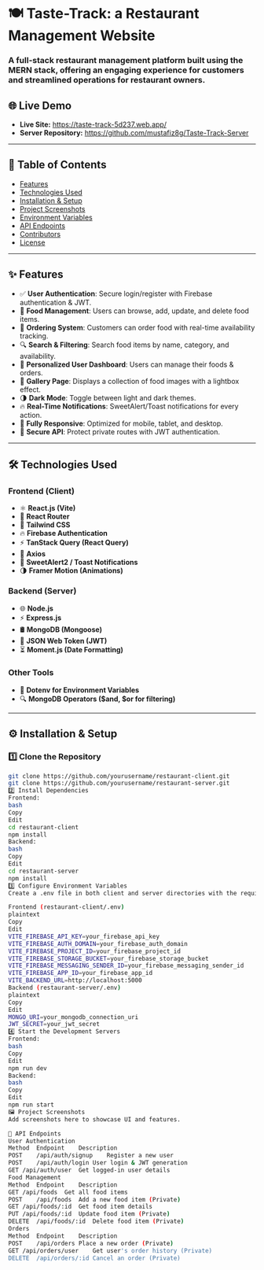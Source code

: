 # 🍽️ Taste-Track: a Restaurant Management Website 

### A full-stack restaurant management platform built using the **MERN stack**, offering an engaging experience for customers and streamlined operations for restaurant owners.

## 🌐 Live Demo

- **Live Site:** https://taste-track-5d237.web.app/
- **Server Repository:** https://github.com/mustafiz8g/Taste-Track-Server

---

## 📖 Table of Contents

- [Features](#-features)
- [Technologies Used](#-technologies-used)
- [Installation & Setup](#-installation--setup)
- [Project Screenshots](#-project-screenshots)
- [Environment Variables](#-environment-variables)
- [API Endpoints](#-api-endpoints)
- [Contributors](#-contributors)
- [License](#-license)

---

## ✨ Features

- ✅ **User Authentication**: Secure login/register with Firebase authentication & JWT.
- 🍔 **Food Management**: Users can browse, add, update, and delete food items.
- 🛒 **Ordering System**: Customers can order food with real-time availability tracking.
- 🔍 **Search & Filtering**: Search food items by name, category, and availability.
- 📝 **Personalized User Dashboard**: Users can manage their foods & orders.
- 📸 **Gallery Page**: Displays a collection of food images with a lightbox effect.
- 🌗 **Dark Mode**: Toggle between light and dark themes.
- 🔥 **Real-Time Notifications**: SweetAlert/Toast notifications for every action.
- 📱 **Fully Responsive**: Optimized for mobile, tablet, and desktop.
- 🔐 **Secure API**: Protect private routes with JWT authentication.

---

## 🛠️ Technologies Used

### **Frontend (Client)**
- ⚛ **React.js (Vite)**
- 🚀 **React Router**
- 🎨 **Tailwind CSS**
- 🔥 **Firebase Authentication**
- ⚡ **TanStack Query (React Query)**
- 🔗 **Axios**
- 🎉 **SweetAlert2 / Toast Notifications**
- 🌗 **Framer Motion (Animations)**

### **Backend (Server)**
- 🌐 **Node.js**
- ⚡ **Express.js**
- 🛢 **MongoDB (Mongoose)**
- 🔑 **JSON Web Token (JWT)**
- ⏳ **Moment.js (Date Formatting)**

### **Other Tools**
- 🔐 **Dotenv for Environment Variables**
- 🔍 **MongoDB Operators ($and, $or for filtering)**

---

## ⚙️ Installation & Setup

### **1️⃣ Clone the Repository**
```bash
git clone https://github.com/yourusername/restaurant-client.git
git clone https://github.com/yourusername/restaurant-server.git
2️⃣ Install Dependencies
Frontend:
bash
Copy
Edit
cd restaurant-client
npm install
Backend:
bash
Copy
Edit
cd restaurant-server
npm install
3️⃣ Configure Environment Variables
Create a .env file in both client and server directories with the required API keys.

Frontend (restaurant-client/.env)
plaintext
Copy
Edit
VITE_FIREBASE_API_KEY=your_firebase_api_key
VITE_FIREBASE_AUTH_DOMAIN=your_firebase_auth_domain
VITE_FIREBASE_PROJECT_ID=your_firebase_project_id
VITE_FIREBASE_STORAGE_BUCKET=your_firebase_storage_bucket
VITE_FIREBASE_MESSAGING_SENDER_ID=your_firebase_messaging_sender_id
VITE_FIREBASE_APP_ID=your_firebase_app_id
VITE_BACKEND_URL=http://localhost:5000
Backend (restaurant-server/.env)
plaintext
Copy
Edit
MONGO_URI=your_mongodb_connection_uri
JWT_SECRET=your_jwt_secret
4️⃣ Start the Development Servers
Frontend:
bash
Copy
Edit
npm run dev
Backend:
bash
Copy
Edit
npm run start
🖼️ Project Screenshots
Add screenshots here to showcase UI and features.

🔌 API Endpoints
User Authentication
Method	Endpoint	Description
POST	/api/auth/signup	Register a new user
POST	/api/auth/login	User login & JWT generation
GET	/api/auth/user	Get logged-in user details
Food Management
Method	Endpoint	Description
GET	/api/foods	Get all food items
POST	/api/foods	Add a new food item (Private)
GET	/api/foods/:id	Get food item details
PUT	/api/foods/:id	Update food item (Private)
DELETE	/api/foods/:id	Delete food item (Private)
Orders
Method	Endpoint	Description
POST	/api/orders	Place a new order (Private)
GET	/api/orders/user	Get user's order history (Private)
DELETE	/api/orders/:id	Cancel an order (Private)
